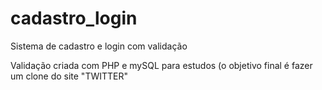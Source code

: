 # cadastro_login
Sistema de cadastro e login com validação

Validação criada com PHP e mySQL para estudos (o objetivo final é fazer um clone do site "TWITTER"
